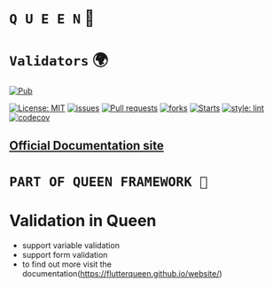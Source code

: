 # **`Q U E E N`** 👑

# **`Validators`** 🌍

<a href="https://pub.dev/packages/queen_validators"><img src="https://img.shields.io/pub/v/queen_validators?style=for-the-badge" alt="Pub"></a>

<a href="https://opensource.org/licenses/MIT"><img src="https://img.shields.io/github/license/FLutterQueen/queen_validators?style=for-the-badge" alt="License: MIT"></a>
<a href="https://img.shields.io/github/issues/FlutterQueen/queen_validators"><img src="https://img.shields.io/github/issues/FlutterQueen/queen_validators?logo=queen&style=for-the-badge" alt="issues"></a>
<a href="https://img.shields.io/github/issues-pr/FlutterQueen/queen_validators"><img src="https://img.shields.io/github/issues-pr/FlutterQueen/queen_validators?style=for-the-badge" alt="Pull requests"></a>
<a href="https://img.shields.io/github/issues/FlutterQueen/queen_validators"><img src="https://img.shields.io/github/forks/FlutterQueen/queen_validators?style=for-the-badge" alt="forks"></a>
<a href="https://img.shields.io/github/issues/FlutterQueen/queen_validators"><img src="https://img.shields.io/github/stars/FlutterQueen/queen_validators?style=for-the-badge" alt="Starts"></a>
[![style: lint](https://img.shields.io/badge/style-lint-4BC0F5.svg)](https://pub.dev/packages/lint)
[![codecov](https://codecov.io/gh/FlutterQueen/validators/branch/main/graph/badge.svg?token=BUTRNSHUA6)](https://codecov.io/gh/FlutterQueen/validators)

## [Official Documentation site](https://flutterqueen.github.io/website/)

# **`PART OF QUEEN FRAMEWORK 👑`**

# Validation in Queen

- support variable validation
- support form validation
- to find out more visit the documentation(https://flutterqueen.github.io/website/)
